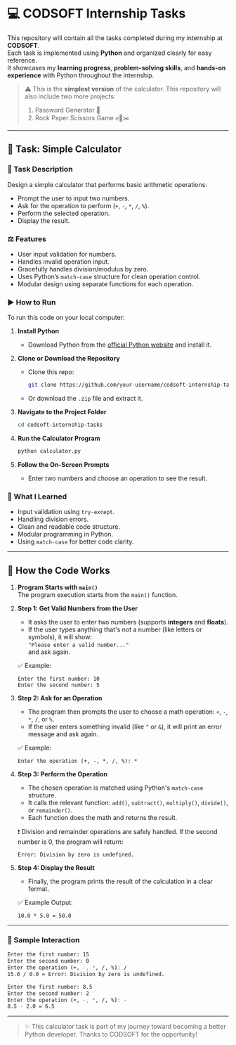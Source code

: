 # 💻 CODSOFT Internship Tasks

This repository will contain all the tasks completed during my internship at **CODSOFT**.  
Each task is implemented using **Python** and organized clearly for easy reference.  
It showcases my **learning progress**, **problem-solving skills**, and **hands-on experience** with Python throughout the internship.

> ⚠️ This is the **simplest version** of the calculator. This repository will also include two more projects:
> 1. Password Generator 🔐
> 2. Rock Paper Scissors Game ✊📄✂️

---

## 📌 Task: Simple Calculator

### 📝 Task Description
Design a simple calculator that performs basic arithmetic operations:

- Prompt the user to input two numbers.
- Ask for the operation to perform (`+`, `-`, `*`, `/`, `%`).
- Perform the selected operation.
- Display the result.

### ⚖️ Features
- User input validation for numbers.
- Handles invalid operation input.
- Gracefully handles division/modulus by zero.
- Uses Python’s `match-case` structure for clean operation control.
- Modular design using separate functions for each operation.

### ▶️ How to Run
To run this code on your local computer:

1. **Install Python**
   - Download Python from the [official Python website](https://www.python.org/downloads/) and install it.

2. **Clone or Download the Repository**
   - Clone this repo:
     ```bash
     git clone https://github.com/your-username/codsoft-internship-tasks.git
     ```
   - Or download the `.zip` file and extract it.

3. **Navigate to the Project Folder**
   ```bash
   cd codsoft-internship-tasks
   ```

4. **Run the Calculator Program**
   ```bash
   python calculator.py
   ```

5. **Follow the On-Screen Prompts**
   - Enter two numbers and choose an operation to see the result.

### 🧠 What I Learned
- Input validation using `try-except`.
- Handling division errors.
- Clean and readable code structure.
- Modular programming in Python.
- Using `match-case` for better code clarity.

---

## 💪 How the Code Works

1. **Program Starts with `main()`**  
   The program execution starts from the `main()` function.

2. **Step 1: Get Valid Numbers from the User**
   - It asks the user to enter two numbers (supports **integers** and **floats**).
   - If the user types anything that's not a number (like letters or symbols), it will show:  
     `"Please enter a valid number..."`  
     and ask again.

   ✅ Example:
   ```
   Enter the first number: 10
   Enter the second number: 5
   ```

3. **Step 2: Ask for an Operation**
   - The program then prompts the user to choose a math operation: `+`, `-`, `*`, `/`, or `%`.
   - If the user enters something invalid (like `^` or `&`), it will print an error message and ask again.

   ✅ Example:
   ```
   Enter the operation (+, -, *, /, %): *
   ```

4. **Step 3: Perform the Operation**
   - The chosen operation is matched using Python's `match-case` structure.
   - It calls the relevant function: `add()`, `subtract()`, `multiply()`, `divide()`, or `remainder()`.
   - Each function does the math and returns the result.

   ❗ Division and remainder operations are safely handled. If the second number is 0, the program will return:
   ```
   Error: Division by zero is undefined.
   ```

5. **Step 4: Display the Result**
   - Finally, the program prints the result of the calculation in a clear format.

   ✅ Example Output:
   ```
   10.0 * 5.0 = 50.0
   ```

---

### 👀 Sample Interaction

```bash
Enter the first number: 15
Enter the second number: 0
Enter the operation (+, -, *, /, %): /
15.0 / 0.0 = Error: Division by zero is undefined.
```

```bash
Enter the first number: 8.5
Enter the second number: 2
Enter the operation (+, -, *, /, %): -
8.5 - 2.0 = 6.5
```

---

> ✨ This calculator task is part of my journey toward becoming a better Python developer. Thanks to CODSOFT for the opportunity!


